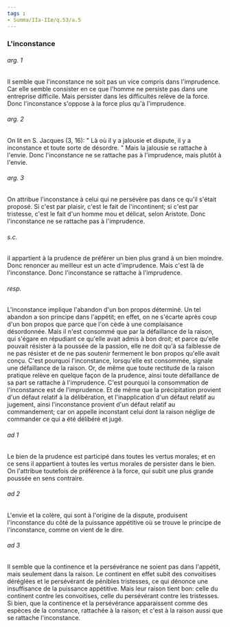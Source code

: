 ```yaml
---
tags : 
- Summa/IIa-IIæ/q.53/a.5
---
```


### L'inconstance

###### arg. 1
Il semble que l'inconstance ne soit pas un vice compris dans l'imprudence. Car elle semble consister en ce que l'homme ne persiste pas dans une entreprise difficile. Mais persister dans les difficultés relève de la force. Donc l'inconstance s'oppose à la force plus qu'à l'imprudence. 

###### arg. 2
On lit en S. Jacques (3, 16): " Là où il y a jalousie et dispute, il y a inconstance et toute sorte de désordre. " Mais la jalousie se rattache à l'envie. Donc l'inconstance ne se rattache pas à l'imprudence, mais plutôt à l'envie. 

###### arg. 3
On attribue l'inconstance à celui qui ne persévère pas dans ce qu'il s'était proposé. Si c'est par plaisir, c'est le fait de l'incontinent; si c'est par tristesse, c'est le fait d'un homme mou et délicat, selon Aristote. Donc l'inconstance ne se rattache pas à l'imprudence. 

###### s.c.
il appartient à la prudence de préférer un bien plus grand à un bien moindre. Donc renoncer au meilleur est un acte d'imprudence. Mais c'est là de l'inconstance. Donc l'inconstance se rattache à l'imprudence. 

###### resp.
L'inconstance implique l'abandon d'un bon propos déterminé. Un tel abandon a son principe dans l'appétit; en effet, on ne s'écarte après coup d'un bon propos que parce que l'on cède à une complaisance désordonnée. Mais il n'est consommé que par la défaillance de la raison, qui s'égare en répudiant ce qu'elle avait admis à bon droit; et parce qu'elle pouvait résister à la poussée de la passion, elle ne doit qu'à sa faiblesse de ne pas résister et de ne pas soutenir fermement le bon propos qu'elle avait conçu. C'est pourquoi l'inconstance, lorsqu'elle est consommée, signale une défaillance de la raison. Or, de même que toute rectitude de la raison pratique relève en quelque façon de la prudence, ainsi toute défaillance de sa part se rattache à l'imprudence. C'est pourquoi la consommation de l'inconstance est de l'imprudence. Et de même que la précipitation provient d'un défaut relatif à la délibération, et l'inapplication d'un défaut relatif au jugement, ainsi l'inconstance provient d'un défaut relatif au commandement; car on appelle inconstant celui dont la raison néglige de commander ce qui a été délibéré et jugé. 

###### ad 1
Le bien de la prudence est participé dans toutes les vertus morales; et en ce sens il appartient à toutes les vertus morales de persister dans le bien. On l'attribue toutefois de préférence à la force, qui subit une plus grande poussée en sens contraire. 

###### ad 2
L'envie et la colère, qui sont à l'origine de la dispute, produisent l'inconstance du côté de la puissance appétitive où se trouve le principe de l'inconstance, comme on vient de le dire. 

###### ad 3
Il semble que la continence et la persévérance ne soient pas dans l'appétit, mais seulement dans la raison. Le continent en effet subit des convoitises déréglées et le persévérant de pénibles tristesses, ce qui dénonce une insuffisance de la puissance appétitive. Mais leur raison tient bon: celle du continent contre les convoitises, celle du persévérant contre les tristesses. Si bien, que la continence et la persévérance apparaissent comme des espèces de la constance, rattachée à la raison; et c'est à la raison aussi que se rattache l'inconstance. 


